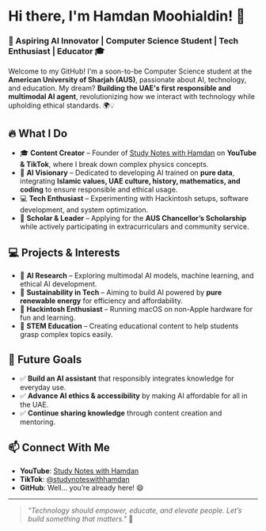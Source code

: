 # Hi there, I'm Hamdan Moohialdin! 👋

### 🚀 Aspiring AI Innovator | Computer Science Student | Tech Enthusiast | Educator 🎓

Welcome to my GitHub! I'm a soon-to-be Computer Science student at the **American University of Sharjah (AUS)**, passionate about AI, technology, and education. My dream? **Building the UAE's first responsible and multimodal AI agent**, revolutionizing how we interact with technology while upholding ethical standards. 🌍💡

## 🔥 What I Do
- 🎓 **Content Creator** – Founder of [Study Notes with Hamdan](https://www.youtube.com/@studynoteswithhamdan) on **YouTube & TikTok**, where I break down complex physics concepts.
- 🤖 **AI Visionary** – Dedicated to developing AI trained on **pure data**, integrating **Islamic values, UAE culture, history, mathematics, and coding** to ensure responsible and ethical usage.
- 💻 **Tech Enthusiast** – Experimenting with Hackintosh setups, software development, and system optimization.
- 🎯 **Scholar & Leader** – Applying for the **AUS Chancellor’s Scholarship** while actively participating in extracurriculars and community service.

## 💻 Projects & Interests
- 🧠 **AI Research** – Exploring multimodal AI models, machine learning, and ethical AI development.
- 🌱 **Sustainability in Tech** – Aiming to build AI powered by **pure renewable energy** for efficiency and affordability.
- 🔧 **Hackintosh Enthusiast** – Running macOS on non-Apple hardware for fun and learning.
- 📖 **STEM Education** – Creating educational content to help students grasp complex topics easily.

## 🚀 Future Goals
- ✅ **Build an AI assistant** that responsibly integrates knowledge for everyday use.
- ✅ **Advance AI ethics & accessibility** by making AI affordable for all in the UAE.
- ✅ **Continue sharing knowledge** through content creation and mentoring.

## 📫 Connect With Me
- **YouTube**: [Study Notes with Hamdan](https://www.youtube.com/@studynoteswithhamdan)
- **TikTok**: [@studynoteswithhamdan](https://www.tiktok.com/@studynoteswithhamdan)
- **GitHub**: Well… you’re already here! 😄

---

> *"Technology should empower, educate, and elevate people. Let’s build something that matters."* 🚀

